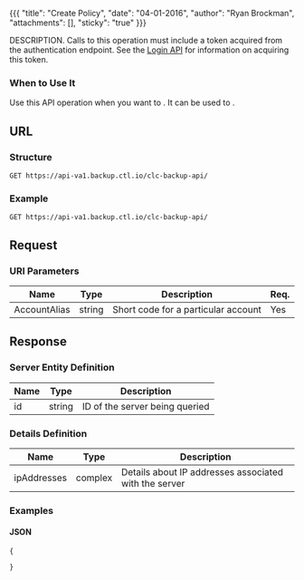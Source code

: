 {{{
  "title": "Create Policy",
  "date": "04-01-2016",
  "author": "Ryan Brockman",
  "attachments": [],
  "sticky": "true"
}}}

DESCRIPTION. Calls to this operation must include a token acquired from the authentication endpoint. See the [Login API](../Authentication/login.md) for information on acquiring this token.

### When to Use It

Use this API operation when you want to . It can be used to .

## URL

### Structure

    GET https://api-va1.backup.ctl.io/clc-backup-api/

### Example

    GET https://api-va1.backup.ctl.io/clc-backup-api/

## Request

### URI Parameters

| Name | Type | Description | Req. |
| --- | --- | --- | --- |
| AccountAlias | string | Short code for a particular account | Yes |


## Response

### Server Entity Definition

| Name | Type | Description |
| --- | --- | --- |
| id | string | ID of the server being queried |


### Details Definition

| Name | Type | Description |
| --- | --- | --- |
| ipAddresses | complex | Details about IP addresses associated with the server |


### Examples

#### JSON

    {

    }
